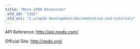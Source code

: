 ```yaml
---
title: "More xPDO Resources"
_old_id: "1162"
_old_uri: "2.x/xpdo-development/documentation-and-tutorials"
---
```


API Reference: <http://api.modx.com/>

Official Site: <http://xpdo.org/>
